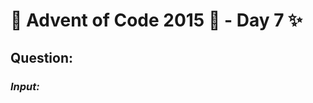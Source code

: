 # :christmas_tree: Advent of Code 2015 :christmas_tree: - Day 7 :sparkles:
## Question: 
>
>
>

### *Input:*

>
>
>
